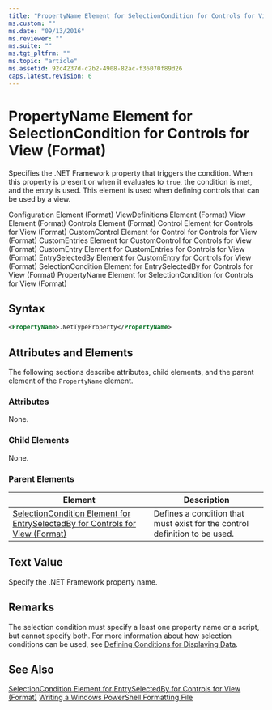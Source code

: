 ```yaml
---
title: "PropertyName Element for SelectionCondition for Controls for View (Format) | Microsoft Docs"
ms.custom: ""
ms.date: "09/13/2016"
ms.reviewer: ""
ms.suite: ""
ms.tgt_pltfrm: ""
ms.topic: "article"
ms.assetid: 92c4237d-c2b2-4908-82ac-f36070f89d26
caps.latest.revision: 6
---
```

# PropertyName Element for SelectionCondition for Controls for View (Format)
Specifies the .NET Framework property that triggers the condition. When this property is present or when it evaluates to `true`, the condition is met, and the entry is used. This element is used when defining controls that can be used by a view.

 Configuration Element (Format)
ViewDefinitions Element (Format)
View Element (Format)
Controls Element (Format)
Control Element for Controls for View (Format)
CustomControl Element for Control for Controls for View (Format)
CustomEntries Element for CustomControl for Controls for View (Format)
CustomEntry Element for CustomEntries for Controls for View (Format)
EntrySelectedBy Element for CustomEntry for Controls for View (Format)
SelectionCondition Element for EntrySelectedBy for Controls for View (Format)
PropertyName Element for SelectionCondition for Controls for View (Format)

## Syntax

```xml
<PropertyName>.NetTypeProperty</PropertyName>
```

## Attributes and Elements
 The following sections describe attributes, child elements, and the parent element of the `PropertyName` element.

### Attributes
 None.

### Child Elements
 None.

### Parent Elements

|Element|Description|
|-------------|-----------------|
|[SelectionCondition Element for EntrySelectedBy for Controls for View (Format)](./selectioncondition-element-for-entryselectedby-for-controls-for-view-format.md)|Defines a condition that must exist for the control definition to be used.|

## Text Value
 Specify the .NET Framework property name.

## Remarks
 The selection condition must specify a least one property name or a script, but cannot specify both. For more information about how selection conditions can be used, see [Defining Conditions for Displaying Data](./defining-conditions-for-displaying-data.md).

## See Also
 [SelectionCondition Element for EntrySelectedBy for Controls for View (Format)](./selectioncondition-element-for-entryselectedby-for-controls-for-view-format.md)
 [Writing a Windows PowerShell Formatting File](./writing-a-windows-powershell-formatting-file.md)
